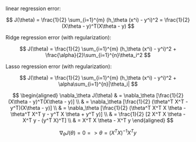 linear regression error:

$$
J(\theta) = \frac{1}{2} \sum_{i=1}^{m} (h_\theta (x^i) - y^i)^2 = \frac{1}{2} (X\theta - y)^T(X\theta - y)
$$

Ridge regression error (with regularization):

$$
J(\theta) = \frac{1}{2} \sum_{i=1}^{m} (h_\theta (x^i) - y^i)^2 + \frac{\alpha}{2}\sum_{i=1}^{n}\theta_i^2
$$

Lasso regression error (with regularization):

$$
J(\theta) = \frac{1}{2} \sum_{i=1}^{m} (h_\theta (x^i) - y^i)^2 + \alpha\sum_{i=1}^{n}|\theta_i|
$$

$$
\begin{aligned}
\nabla_\theta J(\theta) & = \nabla_\theta [\frac{1}{2} (X\theta - y)^T(X\theta - y)] \\
& = \nabla_\theta [\frac{1}{2} (\theta^T X^T - y^T)(X\theta - y)] \\
& = \nabla_\theta [\frac{1}{2} (\theta^T X^T X \theta - \theta^T X^T y - y^T X \theta + y^T y)] \\
& = \frac{1}{2} [2 X^T X \theta - X^T y - (y^T X)^T] \\
& = X^T X \theta - X^T y
\end{aligned}
$$

$$
\nabla_\theta J(\theta) = 0 => \theta = (X^T X)^{-1} X^T y
$$

